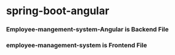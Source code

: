 # spring-boot-angular
### Employee-mangement-system-Angular is Backend File
### employee-management-system is Frontend File
